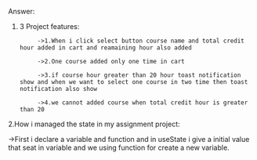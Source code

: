 Answer:
1. 3 Project features:

            ->1.When i click select button course name and total credit hour added in cart and reamaining hour also added

            ->2.One course added only one time in cart

            ->3.if course hour greater than 20 hour toast notification show and when we want to select one course in two time then toast notification also show

            ->4.we cannot added course when total credit hour is greater than 20

2.How i managed the state in my assignment project:
  
  ->First i declare a variable and function and in useState i give a initial value that seat in variable and we using function for create a new variable.


